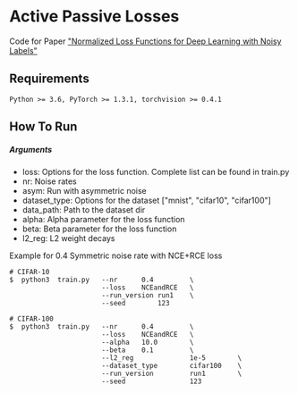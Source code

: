 # Active Passive Losses
Code for Paper ["Normalized Loss Functions for Deep Learning with Noisy Labels"]()

## Requirements
```console
Python >= 3.6, PyTorch >= 1.3.1, torchvision >= 0.4.1
```

## How To Run
##### Arguments

* loss: Options for the loss function. Complete list can be found in train.py
* nr: Noise rates
* asym: Run with asymmetric noise
* dataset_type: Options for the dataset ["mnist", "cifar10", "cifar100"]
* data_path: Path to the dataset dir
* alpha: Alpha parameter for the loss function
* beta: Beta parameter for the loss function
* l2_reg: L2 weight decays

Example for 0.4 Symmetric noise rate with NCE+RCE loss
```console
# CIFAR-10
$  python3  train.py   --nr      0.4         \
                       --loss    NCEandRCE   \
                       --run_version run1    \
                       --seed        123

# CIFAR-100
$  python3  train.py   --nr      0.4         \
                       --loss    NCEandRCE   \
                       --alpha   10.0        \
                       --beta    0.1         \
                       --l2_reg              1e-5        \
                       --dataset_type        cifar100    \
                       --run_version         run1        \
                       --seed                123

```
